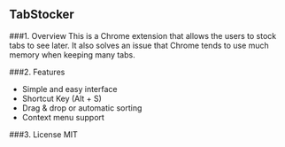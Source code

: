 TabStocker
----------
###1. Overview
This is a Chrome extension that allows the users to stock tabs to see later.
It also solves an issue that Chrome tends to use much memory when keeping many tabs.

###2. Features
- Simple and easy interface
- Shortcut Key (Alt + S)
- Drag & drop or automatic sorting
- Context menu support

###3. License
MIT

